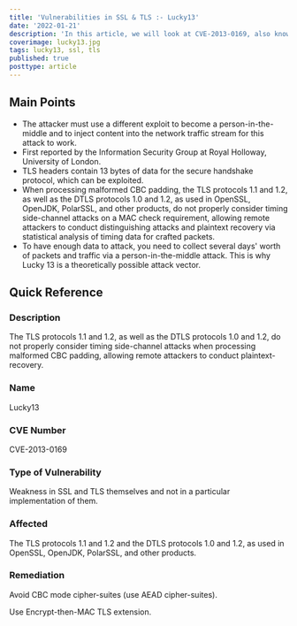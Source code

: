 ```yaml
---
title: 'Vulnerabilities in SSL & TLS :- Lucky13'
date: '2022-01-21'
description: 'In this article, we will look at CVE-2013-0169, also known as the Lucky 13 vulnerability, which exists within SSL and TLS. The TLS protocols 1.1 and 1.2, as well as the DTLS protocols 1.0 and 1.2, do not properly consider timing side-channel attacks when processing malformed CBC padding, allowing remote attackers to conduct plaintext-recovery.'
coverimage: lucky13.jpg
tags: lucky13, ssl, tls
published: true
posttype: article
---
```

## Main Points

- The attacker must use a different exploit to become a person-in-the-middle and to inject content into the network traffic stream for this attack to work.
- First reported by the Information Security Group at Royal Holloway, University of London.
- TLS headers contain 13 bytes of data for the secure handshake protocol, which can be exploited.
- When processing malformed CBC padding, the TLS protocols 1.1 and 1.2, as well as the DTLS protocols 1.0 and 1.2, as used in OpenSSL, OpenJDK, PolarSSL, and other products, do not properly consider timing side-channel attacks on a MAC check requirement, allowing remote attackers to conduct distinguishing attacks and plaintext recovery via statistical analysis of timing data for crafted packets.
- To have enough data to attack, you need to collect several days' worth of packets and traffic via a person-in-the-middle attack. This is why Lucky 13 is a theoretically possible attack vector.

## Quick Reference

### Description

The TLS protocols 1.1 and 1.2, as well as the DTLS protocols 1.0 and 1.2, do not properly consider timing side-channel attacks when processing malformed CBC padding, allowing remote attackers to conduct plaintext-recovery.

### Name

Lucky13 

### CVE Number

CVE-2013-0169

### Type of Vulnerability

Weakness in SSL and TLS themselves and not in a particular implementation of them.

### Affected

The TLS protocols 1.1 and 1.2 and the DTLS protocols 1.0 and 1.2, as used in OpenSSL, OpenJDK, PolarSSL, and other products.

### Remediation

Avoid CBC mode cipher-suites (use AEAD cipher-suites).

Use Encrypt-then-MAC TLS extension.